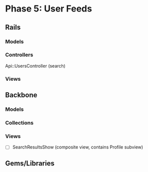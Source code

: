 # Phase 5: User Feeds

## Rails
### Models

### Controllers
Api::UsersController (search)

### Views
<!-- posts/feed.json.jbuilder -->

## Backbone
### Models

### Collections

### Views
* [ ] SearchResultsShow (composite view, contains Profile subview)

## Gems/Libraries
